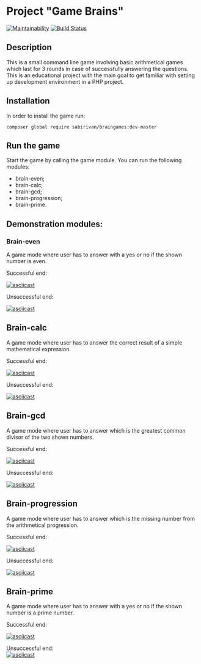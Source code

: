 # Project "Game Brains"
[![Maintainability](https://api.codeclimate.com/v1/badges/a99a88d28ad37a79dbf6/maintainability)](https://codeclimate.com/github/codeclimate/codeclimate/maintainability)
[![Build Status](https://travis-ci.org/SabirIvaN/php-project-lvl1.svg?branch=master)](https://travis-ci.org/SabirIvaN/php-project-lvl1)

## Description  

This is a small command line game involving basic arithmetical games which last for 3 rounds in case of successfully answering the questions.
This is an educational project with the main goal to get familiar with setting up development environment in a PHP project.

## Installation

In order to install the game run:

```
composer global require sabirivan/braingames:dev-master
```

## Run the game
Start the game by calling the game module. You can run the following modules:
* brain-even;
* brain-calc;
* brain-gcd;
* brain-progression;
* brain-prime.

## Demonstration modules:

### Brain-even
A game mode where user has to answer with a yes or no if the shown number is even.

Successful end:  

[![asciicast](https://asciinema.org/a/xeFKzi7m29CZtIaEFltJ0PleS.svg)](https://asciinema.org/a/xeFKzi7m29CZtIaEFltJ0PleS)

Unsuccessful end:  

[![asciicast](https://asciinema.org/a/eYPE3oF4ExRuL5yGi32sEDJR8.svg)](https://asciinema.org/a/eYPE3oF4ExRuL5yGi32sEDJR8)

## Brain-calc
A game mode where user has to answer the correct result of a simple mathematical expression.

Successful end:  

[![asciicast](https://asciinema.org/a/qIdQEnWKDGDDHKwXav5WpDtuN.svg)](https://asciinema.org/a/qIdQEnWKDGDDHKwXav5WpDtuN)

Unsuccessful end:  

[![asciicast](https://asciinema.org/a/8CBrdba7D7rpm5XTjI1gAyI2W.svg)](https://asciinema.org/a/8CBrdba7D7rpm5XTjI1gAyI2W)

## Brain-gcd
A game mode where user has to answer which is the greatest common divisor of the two shown numbers.

Successful end:  

[![asciicast](https://asciinema.org/a/7yBKZQpS8t6dXU6DmQlO2tpxx.svg)](https://asciinema.org/a/7yBKZQpS8t6dXU6DmQlO2tpxx)

Unsuccessful end:  

[![asciicast](https://asciinema.org/a/MGgt3GqNEpr5pJWj2pfms0J2j.svg)](https://asciinema.org/a/MGgt3GqNEpr5pJWj2pfms0J2j)

## Brain-progression
A game mode where user has to answer which is the missing number from the arithmetical progression.

Successful end:  

[![asciicast](https://asciinema.org/a/pZliUhvh5ScVVVQMFo8lQeFzB.svg)](https://asciinema.org/a/pZliUhvh5ScVVVQMFo8lQeFzB)

Unsuccessful end:  

[![asciicast](https://asciinema.org/a/UM4G3Q2fAjAUiL2K6FKSrVgr4.svg)](https://asciinema.org/a/UM4G3Q2fAjAUiL2K6FKSrVgr4)

## Brain-prime
A game mode where user has to answer with a yes or no if the shown number is a prime number.

Successful end:  

[![asciicast](https://asciinema.org/a/vld4wSPvHfLoSilDDW3tVP4Rb.svg)](https://asciinema.org/a/vld4wSPvHfLoSilDDW3tVP4Rb)

Unsuccessful end:  
[![asciicast](https://asciinema.org/a/HAqQjUJ8ZdJbQs7V89D1Q9gmH.svg)](https://asciinema.org/a/HAqQjUJ8ZdJbQs7V89D1Q9gmH)
